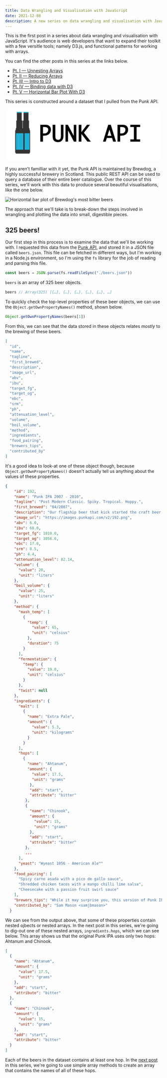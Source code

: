 ```yaml
---
title: Data Wrangling and Visualisation with JavaScript
date: 2021-12-08
description: A new series on data wrangling and visualisation with JavaScript.
---
```


<div class="call-out-indigo">

This is the first post in a series about data wrangling and visualisation with JavaScript.
It's audience is web developers that want to expand their toolkit with a few versitle tools; namely D3.js, and functional patterns for working with arrays.

You can find the other posts in this series at the links below.

- [Pt. I — Unnesting Arrays](../unnesting-arrays)
- [Pt. II — Reducing Arrays](../reducing-arrays)
- [Pt. III — Intro to D3](../intro-to-d3)
- [Pt. IV — Binding data with D3](../binding-data-d3)
- [Pt. V — Horizontal Bar Plot With D3](../horizontal-bar-plot)

</div>

This series is constructed around a dataset that I pulled from the Punk API.

![Punk API](./punk_api.png)

If you aren't familliar with it yet, the Punk API is maintained by Brewdog, a highly successful brewery in Scotland.
This public REST API can be used to query a database of their entire beer catalogue.
Over the course of this series, we'll work with this data to produce several beautiful visualisations, like the one below.

![Horizontal bar plot of Brewdog's most bitter beers](./plot.png)

The approach that we'll take is to break-down the steps involved in wrangling and plotting the data into small, digestible pieces.

## 325 beers!

Our first step in this process is to examine the data that we'll be working with.
I requested this data from the [Punk API](https://punkapi.com/), and stored it in a JSON file called `beers.json`.
This file can be fetched in different ways, but I'm working in a Node.js environment, so I'm using the `fs` library for the job of reading and parsing this file.

```js
const beers = JSON.parse(fs.readFileSync("./beers.json"))
```

`beers` is an array of 325 beer objects.

```js
beers // Array(325) [{…}, {…}, {…}, {…}, {…}, …]
```

To quickly check the top-level properties of these beer objects, we can use the `Object.getOwnPropertyNames()` method, shown below.

```js
Object.getOwnPropertyNames(beers[1])
```

From this, we can see that the data stored in these objects relates _mostly_ to the brewing of these beers.

```json
[
  "id",
  "name",
  "tagline",
  "first_brewed",
  "description",
  "image_url",
  "abv",
  "ibu",
  "target_fg",
  "target_og",
  "ebc",
  "srm",
  "ph",
  "attenuation_level",
  "volume",
  "boil_volume",
  "method",
  "ingredients",
  "food_pairing",
  "brewers_tips",
  "contributed_by"
]
```

It's a good idea to look-at one of these object though, because `Object.getOwnPropertyNames()` doesn't actually tell us anything about the values of these properties.

<div class="sm-text">

```json
{
    "id": 192,
    "name": "Punk IPA 2007 - 2010",
    "tagline": "Post Modern Classic. Spiky. Tropical. Hoppy.",
    "first_brewed": "04/2007",
    "description": "Our flagship beer that kick started the craft beer revolution. This is James and Martin's original take on an American IPA, subverted with punchy New Zealand hops. Layered with new world hops to create an all-out riot of grapefruit, pineapple and lychee before a spiky, mouth-puckering bitter finish.",
    "image_url": "https://images.punkapi.com/v2/192.png",
    "abv": 6.0,
    "ibu": 60.0,
    "target_fg": 1010.0,
    "target_og": 1056.0,
    "ebc": 17.0,
    "srm": 8.5,
    "ph": 4.4,
    "attenuation_level": 82.14,
    "volume": {
      "value": 20,
      "unit": "liters"
    },
    "boil_volume": {
      "value": 25,
      "unit": "liters"
    },
    "method": {
      "mash_temp": [
        {
          "temp": {
            "value": 65,
            "unit": "celsius"
          },
          "duration": 75
        }
      ],
      "fermentation": {
        "temp": {
          "value": 19.0,
          "unit": "celsius"
        }
      },
      "twist": null
    },
    "ingredients": {
      "malt": [
        {
          "name": "Extra Pale",
          "amount": {
            "value": 5.3,
            "unit": "kilograms"
          }
        }
      ],
      "hops": [
        {
          "name": "Ahtanum",
          "amount": {
            "value": 17.5,
            "unit": "grams"
           },
           "add": "start",
           "attribute": "bitter"
         },
         {
           "name": "Chinook",
           "amount": {
             "value": 15,
             "unit": "grams"
           },
           "add": "start",
           "attribute": "bitter"
         },
         ...
      ],
      "yeast": "Wyeast 1056 - American Ale™"
    },
    "food_pairing": [
      "Spicy carne asada with a pico de gallo sauce",
      "Shredded chicken tacos with a mango chilli lime salsa",
      "Cheesecake with a passion fruit swirl sauce"
    ],
    "brewers_tips": "While it may surprise you, this version of Punk IPA isn't dry hopped but still packs a punch! To make the best of the aroma hops make sure they are fully submerged and add them just before knock out for an intense hop hit.",
    "contributed_by": "Sam Mason <samjbmason>"
  }
```

</div>

We can see from the output above, that some of these properties contain nested ojbects or nested arrays.
In the next post in this series, we're going to dig-out one of these nested arrays, `ingredients.hops`, which we can see below.
This array shows us that the original Punk IPA uses only two hops: Ahtanum and Chinook.

<div class="sm-text">

```json
[
  {
    "name": "Ahtanum",
    "amount": {
      "value": 17.5,
      "unit": "grams"
    },
    "add": "start",
    "attribute": "bitter"
  },
  {
    "name": "Chinook",
    "amount": {
      "value": 15,
      "unit": "grams"
    },
    "add": "start",
    "attribute": "bitter"
  }
]
```

</div>

Each of the beers in the dataset contains at least one hop.
In the [next post](../unnesting-arrays) in this series, we're going to use simple array methods to create an array that contains the names of all of these hops.
